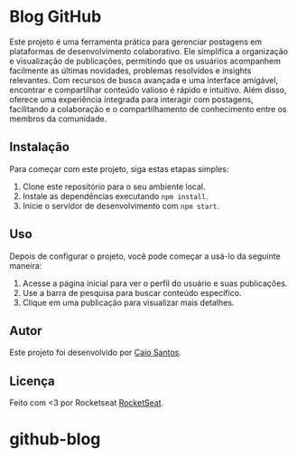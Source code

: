 # Blog GitHub

Este projeto é uma ferramenta prática para gerenciar postagens em plataformas de desenvolvimento colaborativo. Ele simplifica a organização e visualização de publicações, permitindo que os usuários acompanhem facilmente as últimas novidades, problemas resolvidos e insights relevantes. Com recursos de busca avançada e uma interface amigável, encontrar e compartilhar conteúdo valioso é rápido e intuitivo. Além disso, oferece uma experiência integrada para interagir com postagens, facilitando a colaboração e o compartilhamento de conhecimento entre os membros da comunidade.

## Instalação

Para começar com este projeto, siga estas etapas simples:

1. Clone este repositório para o seu ambiente local.
2. Instale as dependências executando `npm install`.
3. Inicie o servidor de desenvolvimento com `npm start`.

## Uso

Depois de configurar o projeto, você pode começar a usá-lo da seguinte maneira:

1. Acesse a página inicial para ver o perfil do usuário e suas publicações.
2. Use a barra de pesquisa para buscar conteúdo específico.
3. Clique em uma publicação para visualizar mais detalhes.

## Autor

Este projeto foi desenvolvido por [Caio Santos](https://github.com/caiosantosxp).

## Licença

Feito com <3 por Rocketseat [RocketSeat](https://github.com/rocketseat).
# github-blog

